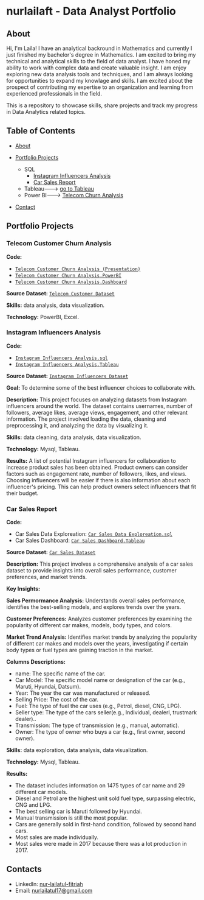 # nurlailaft - Data Analyst Portfolio
## About
Hi, I'm Laila! I have an analytical backround in Mathematics and currently I just finished my bachelor's degree in Mathematics. I am excited to bring my technical and analytical skills to the field of data analyst. I have honed my ability to work with complex data and create valuable insight. I am enjoy exploring new data analysis tools and techniques, and I am always looking for opportunities to expand my knowlage and skills. I am excited about the prospect of contributing my expertise to an organization and learning from experienced professionals in the field.

This is a repository to showcase skills, share projects and track my progress in Data Analytics related topics.

## Table of Contents
- [About](https://github.com/nurlailafff/Data_Analyst_Portofolio/blob/main/README.md)
- [Portfolio Projects](https://github.com/nurlailafff/Data_Analyst_Portofolio/blob/main/README.md#portfolio-projects)
  - SQL
    - [Instagram Influencers Analysis](https://github.com/nurlailafff/Data_Analyst_Portofolio#Instagram-Influencers-Analysis)
    - [Car Sales Report](https://github.com/nurlailafff/Data_Analyst_Portofolio#Car-Sales-Report)
  - Tableau---> [go to Tableau](https://public.tableau.com/app/profile/nur.lailatul.fitriah5862/vizzes)
  - Power BI---> [Telecom Churn Analysis](https://github.com/nurlailafff/Data_Analyst_Portofolio/blob/main/4.%20churn%20analysis.pbix)





- [Contact](https://github.com/nurlailafff/Data_Analyst_Portofolio/blob/main/README.md#contacts)
## Portfolio Projects

### Telecom Customer Churn Analysis
**Code:** 
- [`Telecom Customer Churn Analysis (Presentation)`]( https://github.com/nurlailafff/Data_Analyst_Portofolio/blob/main/1.%20Customer%20Churn%20Analysis%20Presentation.pdf)
-  [`Telecom Customer Churn Analysis.PowerBI`](https://github.com/nurlailafff/Data_Analyst_Portofolio/blob/main/4.%20churn%20analysis.pbix)
-  [`Telecom Customer Churn Analysis.Dashboard`](https://github.com/nurlailafff/Data_Analyst_Portofolio/blob/main/churn%20analysis_dashboard.jpg)


**Source Dataset:** [`Telecom Customer Dataset`]( https://colorstech.net/data-analytics/telecom-customer-churn-prediction-dataset-overview/#google_vignette)

**Skills:**  data analysis, data visualization.

**Technology:** PowerBI, Excel.

### Instagram Influencers Analysis
**Code:** 
- [`Instagram Influencers Analysis.sql`](https://github.com/nurlailafff/Data_Analyst_Portofolio/blob/main/instagram%20influencer%20data%20cleaned.sql)
-  [`Instagram Influencers Analysis.Tableau`](https://public.tableau.com/views/InfluencerDashboard_17336443851910/InstagramInfluencersDashboard?:language=en-US&publish=yes&:sid=&:redirect=auth&:display_count=n&:origin=viz_share_link)

**Source Dataset:** [`Instagram Influencers Dataset`](https://www.kaggle.com/datasets/syedjaferk/top-200-instagrammers-data-cleaned)

**Goal:** To determine some of the best influencer choices to collaborate with.

**Description:** This project focuses on analyzing datasets from Instagram influencers around the world. The dataset contains usernames, number of followers, average likes, average views, engagement, and other relevant information. The project involved loading the data, cleaning and preprocessing it, and analyzing the data by visualizing it. 

**Skills:** data cleaning, data analysis, data visualization.

**Technology:** Mysql, Tableau.

**Results:** A list of potential Instagram influencers for collaboration to increase product sales has been obtained. Product owners can consider factors such as engagement rate, number of followers, likes, and views. Choosing influencers will be easier if there is also information about each influencer's pricing. This can help product owners select influencers that fit their budget.

### Car Sales Report
**Code:** 
- Car Sales Data Exploreation: [`Car Sales Data Exploreation.sql`](https://github.com/nurlailafff/Data_Analyst_Portofolio/blob/main/car_sales_dataset_explore.sql)
- Car Sales Dashboard: [`Car Sales Dashboard.Tableau`](https://public.tableau.com/views/carsalesdashboard_17348722329210/CARSALESDASHBOARD?:language=en-US&:sid=&:redirect=auth&:display_count=n&:origin=viz_share_link)
  
**Source Dataset:**  [`Car Sales Dataset`]( https://www.kaggle.com/datasets/akshaydattatraykhare/car-details-dataset)

**Description:** 
This project involves a comprehensive analysis of a car sales dataset to provide insights into overall sales performance, customer preferences, and market trends.

**Key Insights:**

**Sales Permormance Analysis:** Understands overall sales performance, identifies the best-selling models, and explores trends over the years.

**Customer Preferences:** Analyzes customer preferences by examining the popularity of different car makes, models, body types, and colors.

**Market Trend Analysis:** Identifies market trends by analyzing the popularity of different car makes and models over the years, investigating if certain body types or fuel types are gaining traction in the market.

**Columns Descriptions:**
- name: The specific name of the car.
- Car Model: The specific model name or designation of the car (e.g., Maruti, Hyundai, Datsum).
- Year: The year the car was manufactured or released.
- Selling Price: The cost of the car.
- Fuel: The type of fuel the car uses (e.g., Petrol, diesel, CNG, LPG).
- Seller type: The type of the cars seller(e.g., Individual, dealerl, trustmark dealer)..
- Transmission: The type of transmission (e.g., manual, automatic).
- Owner: The type of owner who buys a car (e.g., first owner, second owner).

**Skills:** data exploration, data analysis, data visualization.

**Technology:** Mysql, Tableau.

**Results:**
- The dataset includes information on 1475 types of car name and 29 different car models.
- Diesel and Petrol are the highest unit sold fuel type, surpassing electric, CNG and LPG.
- The best selling car is Maruti followed by Hyundai.
- Manual transmission is still the most popular.
- Cars are generally sold in first-hand condition, followed by second hand cars.
- Most sales are made individually.
- Most sales were made in 2017 because there was a lot production in 2017.


## Contacts
- LinkedIn: [nur-lailatul-fitriah](https://linkedin.com/in/nur-lailatul-fitriah/)
- Email: nurlailatul17@gmail.com
